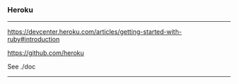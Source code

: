 ### Heroku
---
https://devcenter.heroku.com/articles/getting-started-with-ruby#introduction

https://github.com/heroku

See ./doc


---



```
```

```
```

```
```
